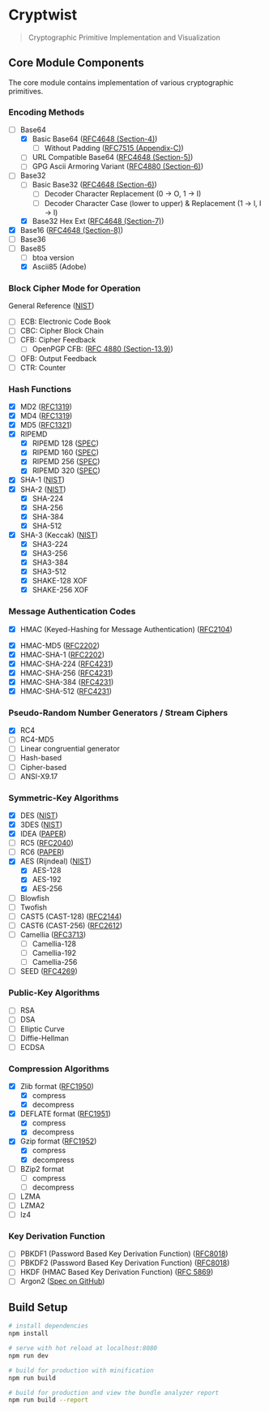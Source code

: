 # Cryptwist

> Cryptographic Primitive Implementation and Visualization

## Core Module Components

The core module contains implementation of various cryptographic primitives.

### Encoding Methods
* [ ] Base64
  - [x] Basic Base64 ([RFC4648 (Section-4)](https://tools.ietf.org/html/rfc4648#section-4))
    + [ ] Without Padding ([RFC7515 (Appendix-C)](https://tools.ietf.org/html/rfc7515#appendix-C))
  - [ ] URL Compatible Base64 ([RFC4648 (Section-5)](https://tools.ietf.org/html/rfc4648#section-5))
  - [ ] GPG Ascii Armoring Variant ([RFC4880 (Section-6)](https://tools.ietf.org/html/rfc4880#section-6))
* [ ] Base32
  - [ ] Basic Base32 ([RFC4648 (Section-6)](https://tools.ietf.org/html/rfc4648#section-6))
    + [ ] Decoder Character Replacement (0 -> O, 1 -> I)
    + [ ] Decoder Character Case (lower to upper) & Replacement (1 -> l, I -> l)
  - [x] Base32 Hex Ext ([RFC4648 (Section-7)](https://tools.ietf.org/html/rfc4648#section-7))
* [x] Base16 ([RFC4648 (Section-8)](https://tools.ietf.org/html/rfc4648#section-8))
* [ ] Base36
* [ ] Base85
  - [ ] btoa version
  - [x] Ascii85 (Adobe)

### Block Cipher Mode for Operation
 General Reference ([NIST](http://nvlpubs.nist.gov/nistpubs/Legacy/SP/nistspecialpublication800-38a.pdf))
 * [ ] ECB: Electronic Code Book
 * [ ] CBC: Cipher Block Chain
 * [ ] CFB: Cipher Feedback
   - [ ] OpenPGP CFB: ([RFC 4880 (Section-13.9)](https://tools.ietf.org/html/rfc4880#section-13.9))
 * [ ] OFB: Output Feedback
 * [ ] CTR: Counter

### Hash Functions
 * [x] MD2 ([RFC1319](https://tools.ietf.org/html/rfc1319))
 * [x] MD4 ([RFC1319](https://tools.ietf.org/html/rfc1320))
 * [x] MD5 ([RFC1321](https://tools.ietf.org/html/rfc1321))
 * [x] RIPEMD
   - [x] RIPEMD 128 ([SPEC](http://homes.esat.kuleuven.be/~bosselae/ripemd/rmd128.txt))
   - [x] RIPEMD 160 ([SPEC](http://homes.esat.kuleuven.be/~bosselae/ripemd/rmd160.txt))
   - [x] RIPEMD 256 ([SPEC](http://homes.esat.kuleuven.be/~bosselae/ripemd/rmd256.txt))
   - [x] RIPEMD 320 ([SPEC](http://homes.esat.kuleuven.be/~bosselae/ripemd/rmd320.txt))
 * [x] SHA-1 ([NIST](http://nvlpubs.nist.gov/nistpubs/FIPS/NIST.FIPS.180-4.pdf))
 * [x] SHA-2 ([NIST](http://nvlpubs.nist.gov/nistpubs/FIPS/NIST.FIPS.180-4.pdf))
   - [x] SHA-224
   - [x] SHA-256
   - [x] SHA-384
   - [x] SHA-512
 * [x] SHA-3 (Keccak) ([NIST](http://nvlpubs.nist.gov/nistpubs/FIPS/NIST.FIPS.202.pdf))
   - [x] SHA3-224
   - [x] SHA3-256
   - [x] SHA3-384
   - [x] SHA3-512
   - [x] SHAKE-128 XOF
   - [x] SHAKE-256 XOF

### Message Authentication Codes 
 * [x] HMAC (Keyed-Hashing for Message Authentication) ([RFC2104](https://tools.ietf.org/html/rfc2104))
  - [x] HMAC-MD5 ([RFC2202](https://tools.ietf.org/html/rfc2202))
  - [x] HMAC-SHA-1 ([RFC2202](https://tools.ietf.org/html/rfc2202))
  - [x] HMAC-SHA-224 ([RFC4231](https://tools.ietf.org/html/rfc4231))
  - [x] HMAC-SHA-256 ([RFC4231](https://tools.ietf.org/html/rfc4231))
  - [x] HMAC-SHA-384 ([RFC4231](https://tools.ietf.org/html/rfc4231))
  - [x] HMAC-SHA-512 ([RFC4231](https://tools.ietf.org/html/rfc4231))

### Pseudo-Random Number Generators / Stream Ciphers
 * [x] RC4
 * [ ] RC4-MD5
 * [ ] Linear congruential generator 
 * [ ] Hash-based
 * [ ] Cipher-based
 * [ ] ANSI-X9.17

### Symmetric-Key Algorithms
 * [x] DES ([NIST](http://nvlpubs.nist.gov/nistpubs/Legacy/SP/nistspecialpublication800-67r1.pdf))
 * [x] 3DES ([NIST](http://nvlpubs.nist.gov/nistpubs/Legacy/SP/nistspecialpublication800-67r1.pdf))
 * [x] IDEA ([PAPER](http://www.isiweb.ee.ethz.ch/papers/arch/xlai-mass-inspec-1991-2.pdf))
 * [ ] RC5 ([RFC2040](https://tools.ietf.org/html/rfc2040))
 * [ ] RC6 ([PAPER](http://people.csail.mit.edu/rivest/pubs/RRSY98.pdf))
 * [x] AES (Rijndeal) ([NIST](http://nvlpubs.nist.gov/nistpubs/FIPS/NIST.FIPS.197.pdf))
   - [x] AES-128
   - [x] AES-192
   - [x] AES-256
 * [ ] Blowfish
 * [ ] Twofish
 * [ ] CAST5 (CAST-128) ([RFC2144](https://tools.ietf.org/html/rfc2144))
 * [ ] CAST6 (CAST-256) ([RFC2612](https://tools.ietf.org/html/rfc2612))
 * [ ] Camellia ([RFC3713](https://tools.ietf.org/html/rfc3713))
   - [ ] Camellia-128
   - [ ] Camellia-192
   - [ ] Camellia-256
 * [ ] SEED ([RFC4269](https://tools.ietf.org/html/rfc4269))

### Public-Key Algorithms
 * [ ] RSA
 * [ ] DSA
 * [ ] Elliptic Curve
 * [ ] Diffie-Hellman
 * [ ] ECDSA

### Compression Algorithms
 * [x] Zlib format ([RFC1950](https://tools.ietf.org/html/rfc1950))
   - [x] compress
   - [x] decompress
 * [x] DEFLATE format ([RFC1951](https://tools.ietf.org/html/rfc1951))
   - [x] compress
   - [x] decompress
 * [x] Gzip format ([RFC1952](https://tools.ietf.org/html/rfc1952))
   - [x] compress
   - [x] decompress
 * [ ] BZip2 format 
   - [ ] compress
   - [ ] decompress
 * [ ] LZMA
 * [ ] LZMA2
 * [ ] lz4

### Key Derivation Function 
 * [ ] PBKDF1 (Password Based Key Derivation Function) ([RFC8018](https://tools.ietf.org/html/rfc8018))
 * [ ] PBKDF2 (Password Based Key Derivation Function) ([RFC8018](https://tools.ietf.org/html/rfc8018))
 * [ ] HKDF (HMAC Based Key Derivation Function) ([RFC 5869](https://tools.ietf.org/html/rfc5869))
 * [ ] Argon2 ([Spec on GitHub](https://github.com/P-H-C/phc-winner-argon2/blob/master/argon2-specs.pdf))

## Build Setup

``` bash
# install dependencies
npm install

# serve with hot reload at localhost:8080
npm run dev

# build for production with minification
npm run build

# build for production and view the bundle analyzer report
npm run build --report
```
